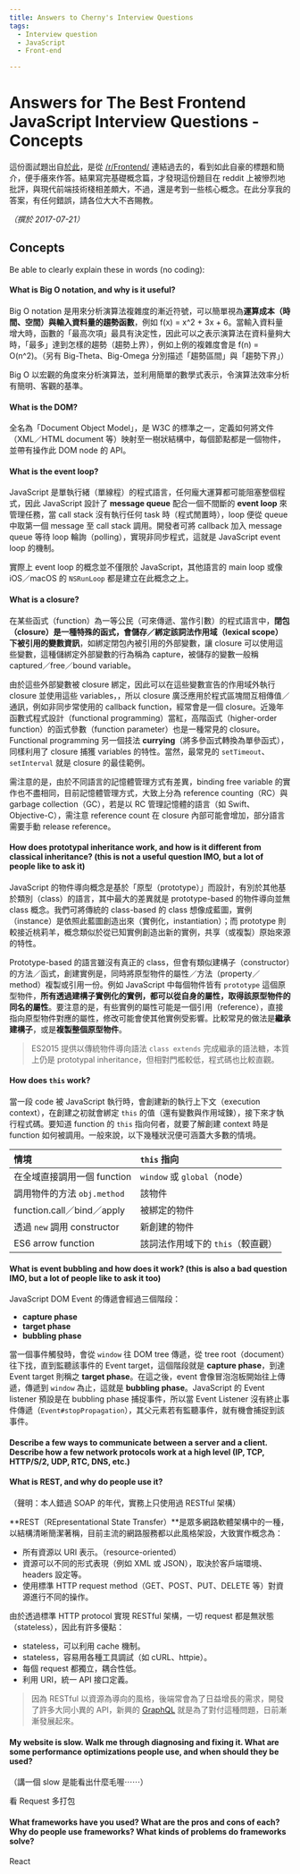 ```yaml
---
title: Answers to Cherny's Interview Questions
tags:
  - Interview question
  - JavaScript
  - Front-end

---
```


# Answers for **The Best Frontend JavaScript Interview Questions - Concepts**

這份面試題出自[於此][questions-source]，是從 [/r/Frontend/][reddit-frontend] 連結過去的，看到如此自豪的標題和簡介，便手癢來作答。結果寫完基礎概念篇，才發現這份題目在 reddit 上被慘烈地批評，與現代前端技術棧相差頗大，不過，還是考到一些核心概念。在此分享我的答案，有任何錯誤，請各位大大不吝賜教。

_（撰於 2017-07-21）_

## Concepts

Be able to clearly explain these in words (no coding):

#### What is Big O notation, and why is it useful?

Big O notation 是用來分析演算法複雜度的漸近符號，可以簡單視為**運算成本（時間、空間）與輸入資料量的趨勢函數**，例如 f(x) = x^2 + 3x + 6。當輸入資料量增大時，函數的「最高次項」最具有決定性，因此可以之表示演算法在資料量夠大時，「最多」達到怎樣的趨勢（趨勢上界），例如上例的複雜度會是 f(n) = O(n^2)。（另有 Big-Theta、Big-Omega 分別描述「趨勢區間」與「趨勢下界」）

Big O 以宏觀的角度來分析演算法，並利用簡單的數學式表示，令演算法效率分析有簡明、客觀的基準。

#### What is the DOM?

全名為「Document Object Model」，是 W3C 的標準之一，定義如何將文件（XML／HTML document 等）映射至一樹狀結構中，每個節點都是一個物件，並帶有操作此 DOM node 的 API。

#### What is the event loop?

JavaScript 是單執行緒（單線程）的程式語言，任何龐大運算都可能阻塞整個程式，因此 JavaScript 設計了 **message queue** 配合一個不間斷的 **event loop** 來管理任務，當 call stack 沒有執行任何 task 時（程式閒置時），loop 便從 queue 中取第一個 message 至 call stack 調用。開發者可將 callback 加入 message queue 等待 loop 輪詢（polling），實現非同步程式，這就是 JavaScript event loop 的機制。

實際上 event loop 的概念並不僅限於 JavaScript，其他語言的 main loop 或像 iOS／macOS 的 `NSRunLoop` 都是建立在此概念之上。

#### What is a closure?

在某些函式（function）為一等公民（可來傳遞、當作引數）的程式語言中，**閉包（closure）是一種特殊的函式，會儲存／綁定該詞法作用域（lexical scope）下被引用的變數資訊**，如綁定閉包內被引用的外部變數，讓 closure 可以使用這些變數，這種儲綁定外部變數的行為稱為 capture，被儲存的變數一般稱 captured／free／bound variable。

由於這些外部變數被 closure 綁定，因此可以在這些變數宣告的作用域外執行 closure 並使用這些 variables，，所以 closure 廣泛應用於程式區塊間互相傳值／通訊，例如非同步常使用的 callback function，經常會是一個 closure。近幾年函數式程式設計（functional programming）當紅，高階函式（higher-order function）的函式參數（function parameter）也是一種常見的 closure。Functional programming 另一個技法 **currying**（將多參函式轉換為單參函式），同樣利用了 closure 捕獲 variables 的特性。當然，最常見的 `setTimeout`、`setInterval` 就是 closure 的最佳範例。

需注意的是，由於不同語言的記憶體管理方式有差異，binding free variable 的實作也不盡相同，目前記憶體管理方式，大致上分為 reference counting（RC）與 garbage collection（GC），若是以 RC 管理記憶體的語言（如 Swift、Objective-C），需注意 reference count 在 closure 內部可能會增加，部分語言需要手動 release reference。

#### How does prototypal inheritance work, and how is it different from classical inheritance? (this is not a useful question IMO, but a lot of people like to ask it)

JavaScript 的物件導向概念是基於「原型（prototype）」而設計，有別於其他基於類別（class）的語言，其中最大的差異就是 prototype-based 的物件導向並無 class 概念。我們可將傳統的 class-based 的 class 想像成藍圖，實例（instance）是依照此藍圖創造出來（實例化，instantiation）；而 prototype 則較接近桃莉羊，概念類似於從已知實例創造出新的實例，共享（或複製）原始來源的特性。

Prototype-based 的語言雖沒有真正的 class，但會有類似建構子（constructor）的方法／函式，創建實例是，同時將原型物件的屬性／方法（property／method）複製或引用一份。例如 JavaScript 中每個物件皆有 `prototype` 這個原型物件，**所有透過建構子實例化的實例，都可以從自身的屬性，取得該原型物件的同名的屬性**。要注意的是，有些實例的屬性可能是一個引用（reference），直接指向原型物件對應的屬性，修改可能會使其他實例受影響。比較常見的做法是**繼承建構子**，或是**複製整個原型物件**。

> ES2015 提供以傳統物件導向語法 `class extends` 完成繼承的語法糖，本質上仍是 prototypal inheritance，但相對門檻較低，程式碼也比較直觀。

#### How does `this` work?

當一段 code 被 JavaScript 執行時，會創建新的執行上下文（execution context），在創建之初就會綁定 `this` 的值（還有變數與作用域鍊），接下來才執行程式碼。要知道 function 的 `this` 指向何者，就要了解創建 context 時是 function 如何被調用。一般來說，以下幾種狀況便可涵蓋大多數的情境。

| 情境                        | `this` 指向                  |
| :------------------------- | :--------------------------- |
| 在全域直接調用一個 function   | `window` 或 `global`（node）  |
| 調用物件的方法 `obj.method`  | 該物件                        |
| function.call／bind／apply  | 被綁定的物件                  |
| 透過 `new` 調用 constructor  | 新創建的物件                  |
| ES6 arrow function         | 該詞法作用域下的 `this`（較直觀）|   


#### What is event bubbling and how does it work? (this is also a bad question IMO, but a lot of people like to ask it too)

JavaScript DOM Event 的傳遞會經過三個階段：

- **capture phase**
- **target phase**
- **bubbling phase**

當一個事件觸發時，會從 `window` 往 DOM tree 傳遞，從 tree root（document）往下找，直到監聽該事件的 Event target，這個階段就是 **capture phase**，到達 Event target 則稱之 **target phase**。在這之後，event 會像冒泡泡板開始往上傳遞，傳遞到 `window` 為止，這就是 **bubbling phase**。JavaScript 的 Event listener 預設是在 bubbling phase 捕捉事件，所以當 Event Listener 沒有終止事件傳遞（`Event#stopPropagation`），其父元素若有監聽事件，就有機會捕捉到該事件。

#### Describe a few ways to communicate between a server and a client. Describe how a few network protocols work at a high level (IP, TCP, HTTP/S/2, UDP, RTC, DNS, etc.)

#### What is REST, and why do people use it?

（聲明：本人錯過 SOAP 的年代，實務上只使用過 RESTful 架構）  

**REST（REpresentational State Transfer）**是眾多網路軟體架構中的一種，以結構清晰簡潔著稱，目前主流的網路服務都以此風格架設，大致實作概念為：

- 所有資源以 URI 表示。（resource-oriented）
- 資源可以不同的形式表現（例如 XML 或 JSON），取決於客戶端環境、headers 設定等。
- 使用標準 HTTP request method（GET、POST、PUT、DELETE 等）對資源進行不同的操作。

由於透過標準 HTTP protocol 實現 RESTful 架構，一切 request 都是無狀態（stateless），因此有許多優點：

- stateless，可以利用 cache 機制。
- stateless，容易用各種工具調試（如 cURL、httpie）。
- 每個 request 都獨立，耦合性低。
- 利用 URI，統一 API 接口定義。

> 因為 RESTful 以資源為導向的風格，後端常會為了日益增長的需求，開發了許多大同小異的 API，新興的 [GraphQL](graphql.org) 就是為了對付這種問題，日前漸漸發展起來。

#### My website is slow. Walk me through diagnosing and fixing it. What are some performance optimizations people use, and when should they be used?

（講一個 slow 是能看出什麼毛喔⋯⋯）

看 Request 多打包


#### What frameworks have you used? What are the pros and cons of each? Why do people use frameworks? What kinds of problems do frameworks solve?

React

[questions-source]: https://performancejs.com/post/hde6d32/The-Best-Frontend-JavaScript-Interview-Questions-(written-by-a-Frontend-Engineer)
[reddit-frontend]: https://www.reddit.com/r/Frontend/comments/6knex6/the_best_frontend_javascript_interview_questions/
